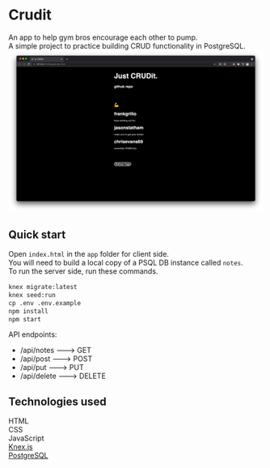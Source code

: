 # Crudit

An app to help gym bros encourage each other to pump.\
A simple project to practice building CRUD functionality in PostgreSQL.
![home](./home.png)

## Quick start

Open `index.html` in the `app` folder for client side.\
You will need to build a local copy of a PSQL DB instance called `notes`.\
To run the server side, run these commands.

```
knex migrate:latest
knex seed:run
cp .env .env.example
npm install
npm start
```

API endpoints:

- /api/notes ---> GET
- /api/post ---> POST
- /api/put ---> PUT
- /api/delete ---> DELETE

## Technologies used

HTML\
CSS\
JavaScript\
[Knex.js](https://knexjs.org/)\
[PostgreSQL](https://www.postgresql.org/)
